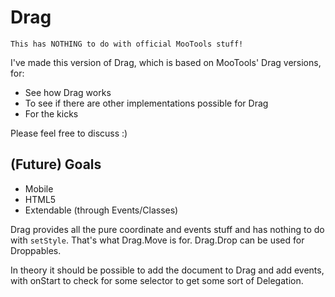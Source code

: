 Drag
====

`This has NOTHING to do with official MooTools stuff!`

I've made this version of Drag, which is based on MooTools' Drag versions, for:

- See how Drag works
- To see if there are other implementations possible for Drag
- For the kicks

Please feel free to discuss :)

(Future) Goals
--------------

- Mobile
- HTML5
- Extendable (through Events/Classes)

Drag provides all the pure coordinate and events stuff and has nothing to do with `setStyle`. That's what Drag.Move is for.
Drag.Drop can be used for Droppables.

In theory it should be possible to add the document to Drag and add events, with onStart to check for some selector to get some sort of Delegation.
